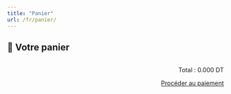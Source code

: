 ```yaml
---
title: "Panier"
url: /fr/panier/
---
```


<section class="cart-container">
  <h2>🛒 Votre panier</h2>
  <div id="cart-items"></div>

  <div class="cart-summary" style="text-align:right; margin-top:2rem;">
    <p>Total : <span id="cart-total">0.000 DT</span></p>
    <a href="/fr/checkout/" class="btn btn-main">Procéder au paiement</a>
  </div>
</section>

<script src="/js/panier.js"></script>
